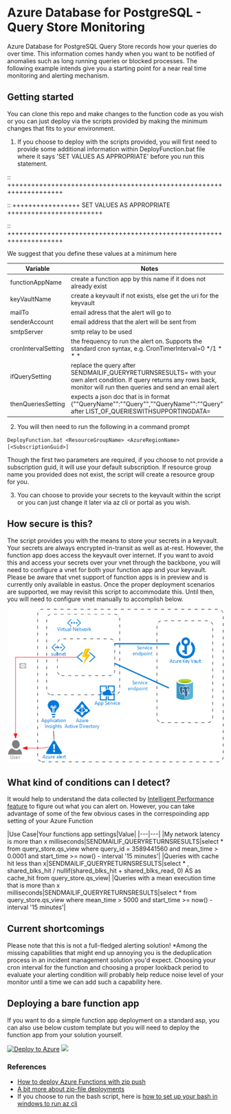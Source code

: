 # Azure Database for PostgreSQL - Query Store Monitoring
Azure Database for PostgreSQL Query Store records how your queries do over time. This information comes handy when you want to be notified of anomalies 
such as long running queries or blocked processes. The following example intends give you a starting point for a near real time monitoring and alerting
mechanism.
## Getting started
You can clone this repo and make changes to the function code as you wish or you can just deploy via the scripts provided by making the minimum changes that fits to
your environment. 

1. If you choose to deploy with the scripts provided, you will first need to provide some additional information within DeployFunction.bat file 
where it says 'SET VALUES AS APPROPRIATE' before you run this statement. 

:: ++++++++++++++++++++++++++++++++++++++++++++++++++++++++++++++++++++

:: +++++++++++++++++ SET VALUES AS APPROPRIATE ++++++++++++++++++++++++

:: ++++++++++++++++++++++++++++++++++++++++++++++++++++++++++++++++++++

We suggest that you define these values at a minimum here

|Variable|Notes|
|---|---|
|functionAppName|create a function app by this name if it does not already exist|
|keyVaultName|create a keyvault if not exists, else get the uri for the keyvault|
|mailTo|email adress that the alert will go to|
|senderAccount|email address that the alert will be sent from|
|smtpServer|smtp relay to be used|
|cronIntervalSetting|the frequency to run the alert on. Supports the standard cron syntax, e.g. CronTimerInterval=0 */1 * * * *
|ifQuerySetting|replace the query after SENDMAILIF_QUERYRETURNSRESULTS= with your own alert condition. If query returns any rows back, monitor will run then queries and send an email alert|
|thenQueriesSetting|expects a json doc that is in format {""QueryName"":""Query"",""QueryName"":""Query""} after LIST_OF_QUERIESWITHSUPPORTINGDATA=|


2. You will then need to run the following in a command prompt

```
DeployFunction.bat <ResourceGroupName> <AzureRegionName> [<SubscriptionGuid>]
```
Though the first two parameters are required, if you choose to not provide a subscription guid, it will use your default subscription. If resource group name you
provided does not exist, the script will create a resource group for you.

3. You can choose to provide your secrets to the keyvault within the script or you can just change it later via az cli or portal as you wish.

## How secure is this?
The script provides you with the means to store your secrets in a keyvault. Your secrets are always encrypted in-transit as well as at-rest. However, the function app 
does access the keyvault over internet. If you want to avoid this and access your secrets over your vnet through the backbone, you will need to configure a vnet for 
both your function app and your keyvault. Please be aware that vnet support of function apps is in preview and is currently only available in eastus. Once the proper
deployment scenarios are supported, we may revisit this script to accommodate this. Until then, you will need to configure vnet manually to accomplish below.

![Query Store Monitoring](https://github.com/chisqrd/qs-monitoring/blob/master/qsmonitoring.png)

## What kind of conditions can I detect?
It would help to understand the data collected by [Intelligent Performance feature](https://docs.microsoft.com/en-us/azure/postgresql/concepts-query-store) to figure out what you can alert on. However, you can take advantage of some of the few obvious cases in the
correspoinding app setting of your Azure Function

|Use Case|Your functions app settings|Value|
|---|---|
|My network latency is more than x milliseconds|SENDMAILIF_QUERYRETURNSRESULTS|select * from query_store.qs_view where query_id = 3589441560 and mean_time > 0.0001 and start_time >= now() - interval '15 minutes'|
|Queries with cache hit less than x|SENDMAILIF_QUERYRETURNSRESULTS|select * , shared_blks_hit / nullif(shared_blks_hit + shared_blks_read, 0) AS as cache_hit from query_store.qs_view|
|Queries with a mean execution time that is more than x milliseconds|SENDMAILIF_QUERYRETURNSRESULTS|select * from query_store.qs_view where mean_time > 5000 and start_time >= now() - interval '15 minutes'|


## Current shortcomings
Please note that this is not a full-fledged alerting solution! 
*Among the missing capabilities that might end up annoying you is the deduplication process in an incident management solution you'd expect.
Choosing your cron interval for the function and choosing a proper lookback period to evaluate your alerting condition will probably help reduce noise level of your monitor until a time we can add such
a capability here.

## Deploying a bare function app
If you want to do a simple function app deployment on a standard asp, you can also use below custom template but you will need to deploy the function app from your
solution yourself.

[![Deploy to Azure](http://azuredeploy.net/deploybutton.png)](https://portal.azure.com/#create/Microsoft.Template/uri/https%3A%2F%2Fraw.githubusercontent.com%2Fchisqrd%2Fqs-monitoring%2Fmaster%2Farm%2Fazuredeploy.json) 
<a href="http://armviz.io/#/?load=https%3A%2F%2Fraw.githubusercontent.com%2Fchisqrd%2Fqs-monitoring%2Fmaster%2Farm%2Fazuredeploy.json" target="_blank">
    <img src="http://armviz.io/visualizebutton.png"/>
</a>

### References
* [How to deploy Azure Functions with zip push](http://www.frankysnotes.com/2018/06/how-to-deploy-your-azure-functions.html)
* [A bit more about zip-file deployments](https://medium.com/@fboucheros/how-to-deploy-your-azure-functions-faster-and-easily-with-zip-push-23e15d79599a)
* If you choose to run the bash script, here is [how to set up your bash in windows to run az cli](https://medium.com/azure-developers/the-ultimate-guide-to-setting-up-the-azure-cli-on-windows-adeda6c6b7e1)